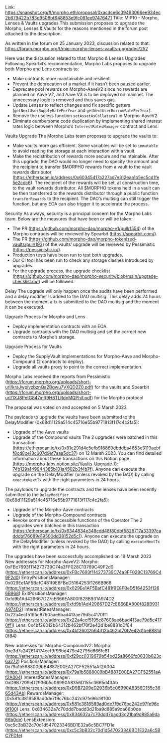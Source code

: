 Link: https://snapshot.org/#/morpho.eth/proposal/0xacdce6c39493066ee934ec2b679422b783d9508bf648853e9fc081ee97476471
Title: MIP10 - Morpho, Lenses & Vaults upgrades
This submission proposes to upgrade the Morpho, Lenses & Vaults for the reasons mentioned in the forum post attached to the description.

As written in the forum on 25 January 2023, discussion related to that: https://forum.morpho.org/t/mip-morpho-lenses-vaults-upgrades/252

Here was the discussion related to that:
Morpho & Lenses Upgrades
Following Spearbit’s recommendation, Morpho Labs proposes to upgrade both Morpho and Lens contracts to:
- Make contracts more maintainable and resilient.
- Prevent the deprecation of a market if it hasn’t been paused earlier.
- Deprecate pool rewards on Morpho-AaveV2 since no rewards are planned on Aave V2, and Aave V3 is to be deployed on mainnet. The unnecessary logic is removed and thus saves gas.
- Update Lenses to reflect changes and fix specific getters (`getNextUserSupplyRatePerYear` and `getNextUserBorrowRatePerYear`).
- Remove the useless function `setAssetAsCollateral` in Morpho-AaveV2.
- Eliminate cumbersome code duplication by implementing shared interest rates logic between Morpho’s `InterestRatesManager` contract and Lens.

Vaults Upgrade
The Morpho Labs team proposes to upgrade the vaults to:
- Make vaults more gas efficient. Some variables will be set to `immutable` to avoid reading the storage at each interaction with a vault.
- Make the redistribution of rewards more secure and maintainable. After this upgrade, the DAO would no longer need to specify the amount and the recipient to transfer $MORPHO rewards from a vault to the vault rewards distributor (https://etherscan.io/address/0x60345417a227ad7e312eaa1b5ec5cd1fe5e2cdc6). The recipient of the rewards will be set, at construction time, to the vault rewards distributor. All $MORPHO tokens held in a vault can be then transferred to the rewards distributor through a public function `transferRewards` to the recipient. The DAO’s multisig can still trigger the function, but any EOA can also trigger it to accelerate the process.

Security
As always, security is a principal concern for the Morpho Labs team. Below are the measures that have been or will be taken:
- The PR (https://github.com/morpho-dao/morpho-v1/pull/1554) of the Morpho contracts will be reviewed by Spearbit (https://spearbit.com/).
- The PR (https://github.com/morpho-dao/morpho-tokenized-vaults/pull/193) of the vaults’ upgrade will be reviewed by Pessimistic (https://pessimistic.io/).
- Production tests have been run to test both upgrades.
- Our CI tool has been run to check any storage clashes introduced by upgrades.
- For the upgrade process, the upgrade checklist (https://github.com/morpho-dao/morpho-security/blob/main/upgrade-checklist.md) will be followed.

Delay
The upgrade will only happen once the audits have been performed and a delay modifier is added to the DAO multisig. This delay adds 24 hours between the moment a tx is submitted to the DAO multisig and the moment it can be executed.

Upgrade Process for Morpho and Lens
- Deploy implementation contracts with an EOA.
- Upgrade contracts with the DAO multisig and set the correct new contracts to Morpho’s storage.

Upgrade Process for Vaults
- Deploy the SupplyVault implementations for Morpho-Aave and Morpho-Compound (2 contracts to deploy).
- Upgrade all vaults proxy to point to the correct implementation.

Morpho Labs received the reports from Pessimistic (https://forum.morpho.org/uploads/short-url/kraJwpivzbznQa2Bgwu7VXQD2Z0.pdf) for the vaults and Spearbit (https://forum.morpho.org/uploads/short-url/1XJ8PetG847mR9H8TLRdnMQPhif.pdf) for the Morpho protocol

The proposal was voted on and accepted on 5 Marsh 2023.

The payloads to upgrade the vaults have been submitted to the DelayModifier (0x68d11129a514c45716e55b9771813f117c4c2fa5):
- Upgrade of the Aave vaults
- Upgrade of the Compound vaults
The 2 upgrades were batched in this transaction (https://etherscan.io/tx/0x91e291d4c5efb918869dbddba4653e3119aebff8cd8ce13c607d9ef7aaa5dc37) on 12 Marsh 2023.
You can find detailed information about these transactions on this Notion page (https://morpho-labs.notion.site/Vaults-Upgrade-0-74b129a149944385b101a4502b3f4b7f).
Anyone can execute the upgrade on the DelayModifier (unless revoked by the DAO) by calling `executeNextTx` with the right parameters in 24 hours.

The payloads to upgrade the contracts and the lenses have been recently submitted to the `DelayModifier` (0x68d11129a514c45716e55b9771813f117c4c2fa5):
- Upgrade of the Morpho-Aave contracts
- Upgrade of the Morpho-Compound contracts
- Revoke some of the accessible functions of the Operator
The 2 upgrades were batched in this transaction (https://etherscan.io/tx/0x6344834e348cdd48f80dbf5826717a33397cadddbf76689d19500dd38152d5c1).
Anyone can execute the upgrade on the DelayModifier (unless revoked by the DAO) by calling `executeNextTx` with the right parameters in 24 hours.

The upgrades have been successfully accomplished on 19 Marsh 2023
New addresses for Morpho-AaveV2:
Morpho: 0xFBc7693f114273739C74a3FF028C13769C49F2d0 (https://etherscan.io/address/0xFBc7693f114273739C74a3FF028C13769C49F2d0)
EntryPositionsManager: 0x029Ee1AF5BafC481f9E8FBeD5164253f1266B968 (https://etherscan.io/address/0x029Ee1AF5BafC481f9E8FBeD5164253f1266B968)
ExitPositionsManager: 0xfd9b1Ad429667D27cE666EA800f828B931A974D2 (https://etherscan.io/address/0xfd9b1Ad429667D27cE666EA800f828B931A974D2)
InterestRatesManager: 0x22a4ecf5195c87605ae6bad413ae79d5c4170ff1 (https://etherscan.io/address/0x22a4ecf5195c87605ae6bad413ae79d5c4170ff1)
Lens: 0x4bf26012b64312b462bf70f2e42d1be8881d0f84 (https://etherscan.io/address/0x4bf26012b64312b462bf70f2e42d1be8881d0f84)

New addresses for Morpho-CompoundV2:
Morpho: 0xe3d7a242614174ccf9f96bd479c42795d666fc81 (https://etherscan.io/address/0xf29cc0319679b54bd25a8666fc0830b023c6a272)
PositionsManager: 0x79a1b5888009bB4887E00EA27CF52551aAf2A004 (https://etherscan.io/address/0x79a1b5888009bB4887E00EA27CF52551aAf2A004)
InterestRatesManager: 0xD9B7209eD2936b5c06990A8356D155c3665d43Ab (https://etherscan.io/address/0xD9B7209eD2936b5c06990A8356D155c3665d43Ab)
RewardsManager: [0x581c3816589ad0de7f9c76bc242c97fe96c9f100 (https://etherscan.io/address/0x581c3816589ad0de7f9c76bc242c97fe96c9f100)
Lens: 0x834632a7c70ddd7badd3d21ba9d885a9da66b0de (https://etherscan.io/address/0x834632a7c70ddd7badd3d21ba9d885a9da66b0de)
LensExtension: 0xc5c3bB32c70d1d547023346BD1E32a6c5BC7FD1e (https://etherscan.io/address/0xc5c3bB32c70d1d547023346BD1E32a6c5BC7FD1e)

